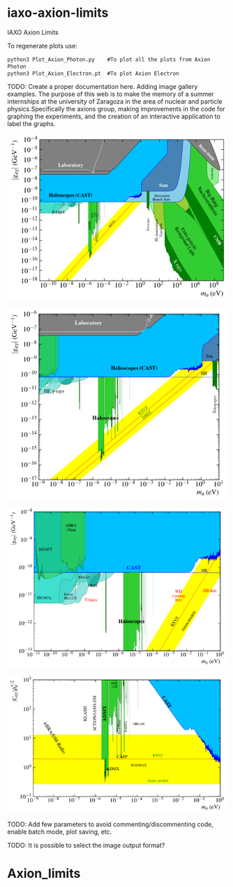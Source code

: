 # iaxo-axion-limits
IAXO Axion Limits

To regenerate plots use:

```
python3 Plot_Axion_Photon.py    #To plot all the plots from Axion Photon 
python3 Plot_Axion_Electron.pt  #To plot Axion Electron

```



TODO: Create a proper documentation here. Adding image gallery examples.
The purpose of this web is to make the memory of a summer internships at the university of Zaragoza in the area of nuclear and particle physics.Specifically the axions group, making improvements in the code for graphing the experiments, and the creation of an interactive application to label the graphs.


![Axion Photon Large Panorama](Javatrain\plots\Labeled\AxionPhoton_large_panorama.png)

![Axion Photon Panorama](Javatrain\plots\Labeled\AxionPhoton_panorama.png)

![Axion Photon Helioscopes](Javatrain\plots\Labeled\AxionPhoton_helioscopes.png)

![Axion Photon Helioscopes](Javatrain/plots/Labeled/AxionPhoton_haloscopes.png)


TODO: Add few parameters to avoid commenting/discommenting code, enable batch mode, plot saving, etc.

TODO: It is possible to select the image output format?
# Axion_limits
